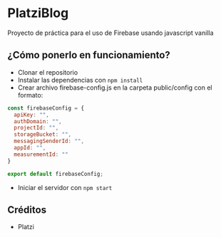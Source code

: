 # PlatziBlog
Proyecto de práctica para el uso de Firebase usando javascript vanilla

## ¿Cómo ponerlo en funcionamiento?

* Clonar el repositorio
* Instalar las dependencias con `npm install`
* Crear archivo firebase-config.js en la carpeta public/config con el formato:
```javascript
const firebaseConfig = {
  apiKey: "",
  authDomain: "",
  projectId: "",
  storageBucket: "",
  messagingSenderId: "",
  appId: "",
  measurementId: ""
}

export default firebaseConfig;
```

* Iniciar el servidor con `npm start`

## Créditos
- Platzi

